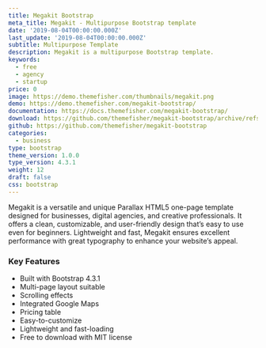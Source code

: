 ```yaml
---
title: Megakit Bootstrap
meta_title: Megakit - Multipurpose Bootstrap template
date: '2019-08-04T00:00:00.000Z'
last_update: '2019-08-04T00:00:00.000Z'
subtitle: Multipurpose Template
description: Megakit is a multipurpose Bootstrap template.
keywords:
  - free
  - agency
  - startup
price: 0
image: https://demo.themefisher.com/thumbnails/megakit.png
demo: https://demo.themefisher.com/megakit-bootstrap/
documentation: https://docs.themefisher.com/megakit-bootstrap/
download: https://github.com/themefisher/megakit-bootstrap/archive/refs/heads/main.zip
github: https://github.com/themefisher/megakit-bootstrap
categories:
  - business
type: bootstrap
theme_version: 1.0.0
type_version: 4.3.1
weight: 12
draft: false
css: bootstrap
---
```

Megakit is a versatile and unique Parallax HTML5 one-page template designed for businesses, digital agencies, and creative professionals. It offers a clean, customizable, and user-friendly design that’s easy to use even for beginners. Lightweight and fast, Megakit ensures excellent performance with great typography to enhance your website’s appeal.

### Key Features

* Built with Bootstrap 4.3.1
* Multi-page layout suitable
* Scrolling effects
* Integrated Google Maps
* Pricing table
* Easy-to-customize
* Lightweight and fast-loading
* Free to download with MIT license
